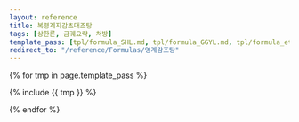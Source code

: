 ```yaml
---
layout: reference
title: 복령계지감초대조탕
tags: [상한론, 금궤요략, 처방]
template_pass: [tpl/formula_SHL.md, tpl/formula_GGYL.md, tpl/formula_etc.md]
redirect_to: "/reference/Formulas/영계감조탕"
---
```



{% for tmp in page.template_pass %}

{% include {{ tmp }} %}

{% endfor %}
